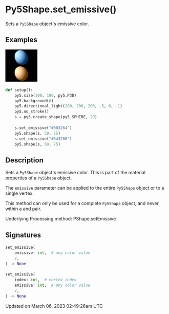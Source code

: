 # Py5Shape.set_emissive()

Sets a `Py5Shape` object's emissive color.

## Examples

<div class="example-table">

<div class="example-row"><div class="example-cell-image">

![example picture for set_emissive()](/images/reference/Py5Shape_set_emissive_0.png)

</div><div class="example-cell-code">

```python
def setup():
    py5.size(100, 100, py5.P3D)
    py5.background(0)
    py5.directional_light(200, 200, 200, .5, 0, -1)
    py5.no_stroke()
    s = py5.create_shape(py5.SPHERE, 20)

    s.set_emissive("#003264")
    py5.shape(s, 50, 25)
    s.set_emissive("#643200")
    py5.shape(s, 50, 75)
```

</div></div>

</div>

## Description

Sets a `Py5Shape` object's emissive color. This is part of the material properties of a `Py5Shape` object.

The `emissive` parameter can be applied to the entire `Py5Shape` object or to a single vertex.

This method can only be used for a complete `Py5Shape` object, and never within a [](py5shape_begin_shape) and [](py5shape_end_shape) pair.

Underlying Processing method: PShape.setEmissive

## Signatures

```python
set_emissive(
    emissive: int,  # any color value
    /,
) -> None

set_emissive(
    index: int,  # vertex index
    emissive: int,  # any color value
    /,
) -> None
```

Updated on March 06, 2023 02:49:26am UTC
